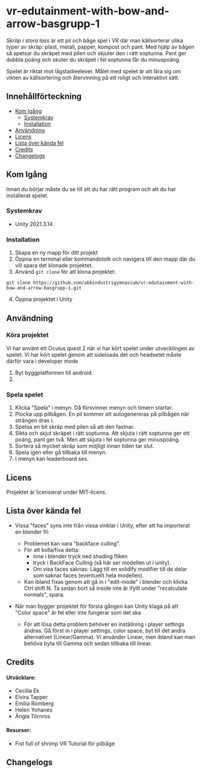 # vr-edutainment-with-bow-and-arrow-basgrupp-1

*Skräp i stora lass* är ett pil och båge spel i VR där man källsorterar olika typer av skräp: plast, metall, papper, kompost och pant. Med hjälp av bågen så spetsar du skräpet med pilen och skjuter den i rätt soptunna. Pant ger dubbla poäng och skuter du skräpet i fel soptunna får du minuspoäng. 

Spelet är riktat mot lågstadieelever. Målet med spelet är att lära sig om vikten av källsortering och återvinning på ett roligt och interaktivt sätt.

## Innehållförteckning

- [Kom Igång](#kom-igång)
  - [Systemkrav](#systemkrav)
  - [Installation](#installation)
- [Användning](#användning)
- [Licens](#licens)
- [Lista över kända fel](#lista-över-kända-buggar)
- [Credits](#credits)
- [Changelogs](#changelogs)

## Kom Igång

Innan du börjar måste du se till att du har rätt program och att du har installerat spelet.

### Systemkrav

- Unity 2021.3.14

### Installation

1. Skapa en ny mapp för ditt projekt
2. Öppna en terminal eller kommandotolk och navigera till den mapp där du vill spara det klonade projektet.
3. Använd `git clone` för att klona projektet:

~~~
git clone https://github.com/abbindustrigymnasium/vr-edutainment-with-bow-and-arrow-basgrupp-1.git
~~~

4. Öppna projektet i Unity

## Användning

### Köra projektet

Vi har använt ett Oculus quest 2 när vi har kört spelet under utvecklingen av spelet. Vi har kört spelet genom att sideloada det och headsetet måste därför vara i developer mode

1. Byt byggplatformen till android.
2. 

### Spela spelet

1. Klicka "Spela" i menyn. Då försvinner menyn och timern startar.
2. Plocka upp pilbågen. En pil kommer att autogenereras på pilbågen när strängen dras i.
3. Spetsa en bit skräp med pilen så att den fastnar.
4. Sikta och skjut skräpet i rätt soptunna. Att skjuta i rätt soptunna ger ett poäng, pant ger två. Men att skjuta i fel soptunna ger minuspoäng.
5. Sortera så mycket skräp som möjligt innan tiden tar slut.
6. Spela igen eller gå tillbaka till menyn.
7. I menyn kan leaderboard ses.

## Licens

Projektet är licensierat under MIT-licens. 

## Lista över kända fel

- Vissa "faces" syns inte från vissa vinklar i Unity, efter att ha importerat en blender fil:
  - Problemet kan vara "backface culling".
  - För att kolla/fixa detta:
    -  inne i blender tryck ned shading fliken
    -  tryck i BackFace Culling (så här ser modellen ut i unity).
    -  Om visa faces saknas: Lägg till en solidify modifier till de delar som saknar faces (eventuellt hela modellen).
  - Kan ibland fixas genom att gå in i "edit-mode" i blender och klicka Ctrl shift N. Ta sedan bort så inside inte är ifyllt under "recalculate normals", spara.
  
- När man bygger projektet för första gången kan Unity klaga på att "Color space" är fel eller inte fungerar som det ska
  - För att lösa detta problem behöver en inställning i player settings ändras. Gå först in i player settings, color space, byt till det andra alternativet (Linear/Gamma). Vi använder Linear, men ibland kan man behöva byta till Gamma och sedan tillbaka till linear.

## Credits

#### Utväcklare:

- Cecilia Ek
- Elvira Tapper
- Emilia Romberg
- Helen Yohanes
- Ängla Törnros

#### Resurser:
- Fist full of shrimp VR Tutorial för pilbåge

## Changelogs

